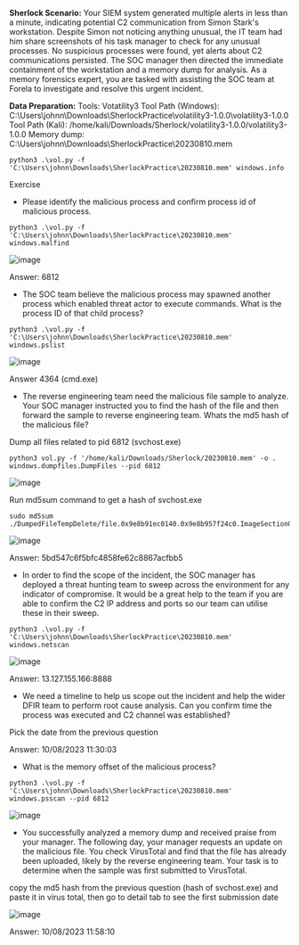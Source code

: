 **Sherlock Scenario:**
Your SIEM system generated multiple alerts in less than a minute, indicating potential C2 communication from Simon Stark's workstation. Despite Simon not noticing anything unusual, the IT team had him share screenshots of his task manager to check for any unusual processes. No suspicious processes were found, yet alerts about C2 communications persisted. The SOC manager then directed the immediate containment of the workstation and a memory dump for analysis. As a memory forensics expert, you are tasked with assisting the SOC team at Forela to investigate and resolve this urgent incident.

**Data Preparation:**
Tools: Votatility3
Tool Path (Windows): C:\Users\johnn\Downloads\SherlockPractice\volatility3-1.0.0\volatility3-1.0.0
Tool Path (Kali): /home/kali/Downloads/Sherlock/volatility3-1.0.0/volatility3-1.0.0
Memory dump: C:\Users\johnn\Downloads\SherlockPractice\20230810.mem



```
python3 .\vol.py -f 'C:\Users\johnn\Downloads\SherlockPractice\20230810.mem' windows.info
```



Exercise



- Please identify the malicious process and confirm process id of malicious process.

```
python3 .\vol.py -f 'C:\Users\johnn\Downloads\SherlockPractice\20230810.mem' windows.malfind
```

![image](https://github.com/jirayus013t/cybersecurityprojects/assets/49973180/b527460b-3376-4df8-b5c9-8b622dcbf057)

Answer: 6812


- The SOC team believe the malicious process may spawned another process which enabled threat actor to execute commands. What is the process ID of that child process?



```
python3 .\vol.py -f 'C:\Users\johnn\Downloads\SherlockPractice\20230810.mem' windows.pslist
```

![image](https://github.com/jirayus013t/cybersecurityprojects/assets/49973180/e1b913b9-9f8e-4bd4-bf6d-6a3140d4a901)


Answer 4364 (cmd.exe)

- The reverse engineering team need the malicious file sample to analyze. Your SOC manager instructed you to find the hash of the file and then forward the sample to reverse engineering team. Whats the md5 hash of the malicious file?

Dump all files related to pid 6812 (svchost.exe)
```
python3 vol.py -f '/home/kali/Downloads/Sherlock/20230810.mem' -o . windows.dumpfiles.DumpFiles --pid 6812
```
![image](https://github.com/jirayus013t/cybersecurityprojects/assets/49973180/88492c97-d63c-4297-be54-ea343bd73ec6)


Run md5sum command to get a hash of svchost.exe

```
sudo md5sum ./DumpedFileTempDelete/file.0x9e8b91ec0140.0x9e8b957f24c0.ImageSectionObject.svchost.exe.img 
```

![image](https://github.com/jirayus013t/cybersecurityprojects/assets/49973180/32c18906-a279-46fa-9e8d-7028d1710e90)




Answer: 5bd547c6f5bfc4858fe62c8867acfbb5

- In order to find the scope of the incident, the SOC manager has deployed a threat hunting team to sweep across the environment for any indicator of compromise. It would be a great help to the team if you are able to confirm the C2 IP address and ports so our team can utilise these in their sweep.

```
python3 .\vol.py -f 'C:\Users\johnn\Downloads\SherlockPractice\20230810.mem' windows.netscan
```


![image](https://github.com/jirayus013t/cybersecurityprojects/assets/49973180/23f82666-2be8-43b5-8265-2b6fc5dea0d0)



Answer: 13.127.155.166:8888


- We need a timeline to help us scope out the incident and help the wider DFIR team to perform root cause analysis. Can you confirm time the process was executed and C2 channel was established?

Pick the date from the previous question

Answer: 10/08/2023 11:30:03

- What is the memory offset of the malicious process?

```
python3 .\vol.py -f 'C:\Users\johnn\Downloads\SherlockPractice\20230810.mem' windows.psscan --pid 6812
```

![image](https://github.com/jirayus013t/cybersecurityprojects/assets/49973180/93d1dadc-4c3f-4602-a3fb-d7b50d46f224)




- You successfully analyzed a memory dump and received praise from your manager. The following day, your manager requests an update on the malicious file. You check VirusTotal and find that the file has already been uploaded, likely by the reverse engineering team. Your task is to determine when the sample was first submitted to VirusTotal.

copy the md5 hash from the previous question (hash of svchost.exe) and paste it in virus total, then go to detail tab to see the first submission date

![image](https://github.com/jirayus013t/cybersecurityprojects/assets/49973180/08bfd4ed-0b01-455c-9403-b77726e8176b)




Answer: 10/08/2023 11:58:10
